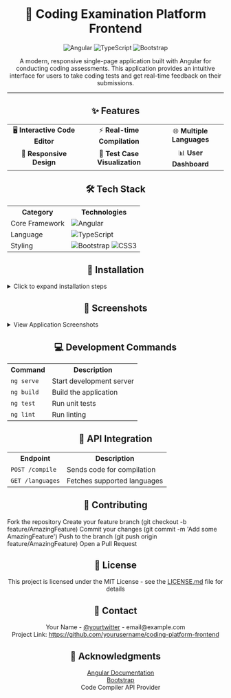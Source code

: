 <div align="center">
  <h1>🚀 Coding Examination Platform Frontend</h1>
  <p>
    <img src="https://img.shields.io/badge/Angular-DD0031?style=for-the-badge&logo=angular&logoColor=white" alt="Angular"/>
    <img src="https://img.shields.io/badge/TypeScript-007ACC?style=for-the-badge&logo=typescript&logoColor=white" alt="TypeScript"/>
    <img src="https://img.shields.io/badge/Bootstrap-563D7C?style=for-the-badge&logo=bootstrap&logoColor=white" alt="Bootstrap"/>
  </p>
  <p>A modern, responsive single-page application built with Angular for conducting coding assessments. This application provides an intuitive interface for users to take coding tests and get real-time feedback on their submissions.</p>
</div>
<hr>
<div align="center">
  <h2>✨ Features</h2>
</div>
<table align="center">
  <tr>
    <td align="center">🖥️ <b>Interactive Code Editor</b></td>
    <td align="center">⚡ <b>Real-time Compilation</b></td>
    <td align="center">🌐 <b>Multiple Languages</b></td>
  </tr>
  <tr>
    <td align="center">📱 <b>Responsive Design</b></td>
    <td align="center">🧪 <b>Test Case Visualization</b></td>
    <td align="center">📊 <b>User Dashboard</b></td>
  </tr>
</table>
<div align="center">
  <h2>🛠️ Tech Stack</h2>
</div>
<table align="center">
  <tr>
    <th>Category</th>
    <th>Technologies</th>
  </tr>
  <tr>
    <td>Core Framework</td>
    <td><img src="https://img.shields.io/badge/Angular-DD0031?style=flat&logo=angular&logoColor=white" alt="Angular"/></td>
  </tr>
  <tr>
    <td>Language</td>
    <td><img src="https://img.shields.io/badge/TypeScript-007ACC?style=flat&logo=typescript&logoColor=white" alt="TypeScript"/></td>
  </tr>
  <tr>
    <td>Styling</td>
    <td>
      <img src="https://img.shields.io/badge/Bootstrap-563D7C?style=flat&logo=bootstrap&logoColor=white" alt="Bootstrap"/>
      <img src="https://img.shields.io/badge/CSS3-1572B6?style=flat&logo=css3&logoColor=white" alt="CSS3"/>
    </td>
  </tr>
</table>
<div align="center">
  <h2>🔧 Installation</h2>
</div>
<details>
<summary>Click to expand installation steps</summary>
  <ol>
<li>l>Clone the repository<br>
  <code>
git clone https://github.com/yourusername/coding-platform-frontend.git
  </code><br></li>
    <li>
  <code>
cd coding-platform-frontend
  </code></li>
    <li>
Install dependencies<br><code>
npm install</code></li>
    <li>
Start the development server<br>
<code>ng serve</code>
      <li>
Access the application at http://localhost:4200</li>
  </ol>

</details>
<div align="center">
  <h2>📸 Screenshots</h2>
</div>
<details>
<summary>View Application Screenshots</summary>
<div align="center">
  <h3>Dashboard</h3>
  <img src="./screenshots/dashboard.png" alt="Dashboard" width="800"/>
  <p><i>Main dashboard showing available coding challenges and user progress</i></p>
  <h3>Code Editor Interface</h3>
  <img src="./screenshots/code-editor.png" alt="Code Editor" width="800"/>
  <p><i>Interactive code editor with syntax highlighting and test case panel</i></p>
  <h3>Results View</h3>
  <img src="./screenshots/results.png" alt="Results" width="800"/>
  <p><i>Detailed view of test case results and performance metrics</i></p>
  <h3>Mobile View</h3>
  <img src="./screenshots/mobile-view.png" alt="Mobile Interface" width="400"/>
  <p><i>Responsive design adaptation for mobile devices</i></p>
</div>
</details>
<div align="center">
  <h2>💻 Development Commands</h2>
</div>
<table align="center">
  <tr>
    <th>Command</th>
    <th>Description</th>
  </tr>
  <tr>
    <td><code>ng serve</code></td>
    <td>Start development server</td>
  </tr>
  <tr>
    <td><code>ng build</code></td>
    <td>Build the application</td>
  </tr>
  <tr>
    <td><code>ng test</code></td>
    <td>Run unit tests</td>
  </tr>
  <tr>
    <td><code>ng lint</code></td>
    <td>Run linting</td>
  </tr>
</table>
<div align="center">
  <h2>🔄 API Integration</h2>
</div>
<table align="center">
  <tr>
    <th>Endpoint</th>
    <th>Description</th>
  </tr>
  <tr>
    <td><code>POST /compile</code></td>
    <td>Sends code for compilation</td>
  </tr>
  <tr>
    <td><code>GET /languages</code></td>
    <td>Fetches supported languages</td>
  </tr>
</table>
<div align="center">
  <h2>🤝 Contributing</h2>
</div>

Fork the repository
Create your feature branch (git checkout -b feature/AmazingFeature)
Commit your changes (git commit -m 'Add some AmazingFeature')
Push to the branch (git push origin feature/AmazingFeature)
Open a Pull Request

<div align="center">
  <h2>📝 License</h2>
  <p>This project is licensed under the MIT License - see the <a href="LICENSE.md">LICENSE.md</a> file for details</p>
</div>
<div align="center">
  <h2>👥 Contact</h2>
  <p>
    Your Name - <a href="https://twitter.com/yourtwitter">@yourtwitter</a> - email@example.com
    <br>
    Project Link: <a href="https://github.com/yourusername/coding-platform-frontend">https://github.com/yourusername/coding-platform-frontend</a>
  </p>
</div>
<div align="center">
  <h2>🙏 Acknowledgments</h2>
  <ul style="list-style: none;">
    <li><a href="https://angular.io/docs">Angular Documentation</a></li>
    <li><a href="https://getbootstrap.com">Bootstrap</a></li>
    <li>Code Compiler API Provider</li>
  </ul>
</div>
